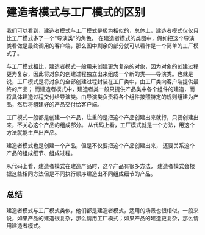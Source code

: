 # 建造者模式与工厂模式的区别

我们可以看到，建造者模式与工厂模式是极为相似的，总体上，建造者模式仅仅只比工厂模式多了一个"导演类"的角色。
在建造者模式的类图中，假如把这个导演类看做是最终调用的客户端，那么图中剩余的部分就可以看作是一个简单的工厂模式了。

与工厂模式相比，建造者模式一般用来创建更为复杂的对象，因为对象的创建过程更为复杂，因此将对象的创建过程独立出来组成一个新的类——导演类。也就是说，工厂模式是将对象的全部创建过程封装在工厂类中，由工厂类向客户端提供最终的产品；
而建造者模式中，建造者类一般只提供产品类中各个组件的建造，而将具体建造过程交付给导演类。由导演类负责将各个组件按照特定的规则组建为产品，然后将组建好的产品交付给客户端。

工厂模式一般都是创建一个产品，注重的是把这个产品创建出来就行，只要创建出来，不关心这个产品的组成部分。
从代码上看，工厂模式就是一个方法，用这个方法就能生产出产品。
 
建造者模式也是创建一个产品，但是不仅要把这个产品创建出来，
还要关系这个产品的组成细节、组成过程。
 
从代码上看，建造者模式在建造产品时，这个产品有很多方法，
建造者模式会根据这些相同方法但是不同执行顺序建造出不同组成细节的产品。

## 总结

建造者模式与工厂模式类似，他们都是建造者模式，适用的场景也很相似。一般来说，如果产品的建造很复杂，那么请用工厂模式；如果产品的建造更复杂，那么请用建造者模式。
